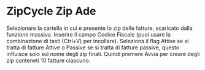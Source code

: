 # ZipCycle Zip Ade
Selezionare la cartella in cui è presente lo zip delle fatture, scaricato dalla funzione massiva.
Inserire il campo Codice Fiscale (puoi usare la combinazione di tasti (Ctrl+V) per incollare).
Seleziona il flag Attive se si tratta di fatture Attive o Passive se si tratta di fatture passive,
questo influisce solo sul nome degli zip finali.
Quindi premere Avvia per creare degli zip conteneti 10 fatture ciascuno.
